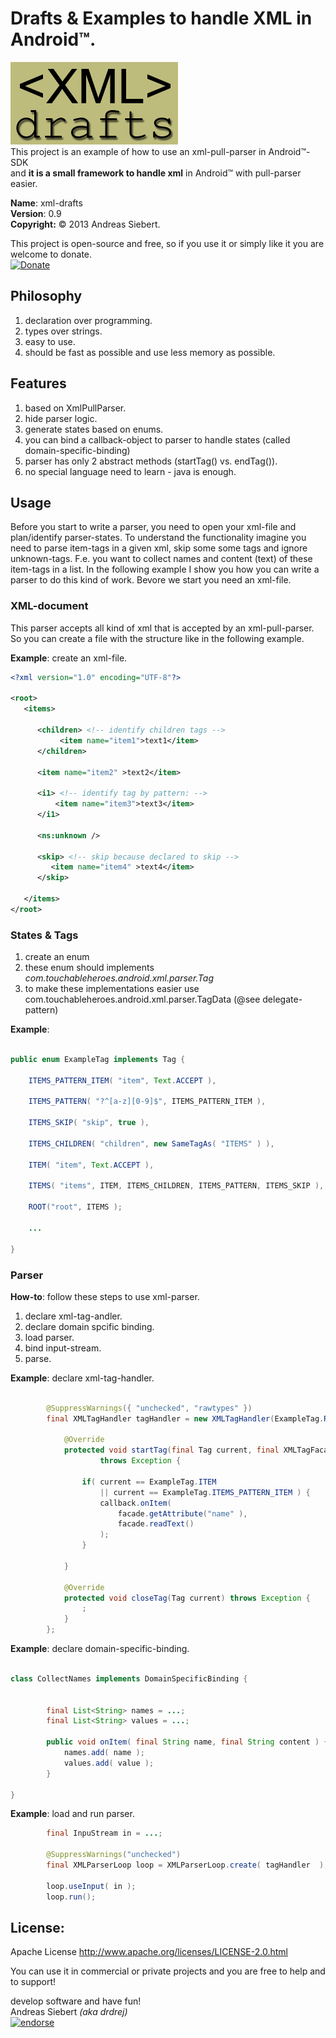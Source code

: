 Drafts & Examples to handle XML in Android™.
===========================================

![xml-drafts-logo](https://github.com/drdrej/android-xml-drafts/blob/master/xml-drafts-logo.png?raw=true "xml-drafts")   
This project is an example of how to use an xml-pull-parser in Android™-SDK   
and **it is a small framework to handle xml** in Android™ with pull-parser easier.   

**Name**: xml-drafts   
**Version**: 0.9   
**Copyright:** © 2013 Andreas Siebert.   


This project is open-source and free, so if you use it or simply like it you are welcome to donate.   
[![Donate](https://www.paypalobjects.com/en_US/i/btn/btn_donateCC_LG.gif)](https://www.paypal.com/cgi-bin/webscr?cmd=_s-xclick&hosted_button_id=D7GL3MAY2KYLG)


## Philosophy 
1. declaration over programming. 
2. types over strings.
3. easy to use.
4. should be fast as possible and use less memory as possible.



## Features
1. based on XmlPullParser.
2. hide parser logic.
3. generate states based on enums.
4. you can bind a callback-object to parser to handle states (called domain-specific-binding)
5. parser has only 2 abstract methods (startTag() vs. endTag()).
6. no special language need to learn - java is enough.


## Usage

Before you start to write a parser, you need to open your xml-file and 
plan/identify parser-states. To understand the functionality imagine you need to parse
item-tags in a given xml, skip some some tags and ignore unknown-tags. F.e. you want 
to collect names and content (text) of these item-tags in a list. In the following 
example I show you how you can write a parser to do this kind of work. Bevore we start 
you need an xml-file. 


### XML-document

This parser accepts all kind of xml that is accepted by an xml-pull-parser.
So you can create a file with the structure like in the following example.

**Example**: create an xml-file.

```xml
<?xml version="1.0" encoding="UTF-8"?>

<root>
   <items>
      
	  <children> <!-- identify children tags -->
	       <item name="item1">text1</item>
	  </children>
	  
	  <item name="item2" >text2</item>

	  <i1> <!-- identify tag by pattern: -->
	      <item name="item3">text3</item>
	  </i1>
	  	  
      <ns:unknown />
	  
      <skip> <!-- skip because declared to skip -->
         <item name="item4" >text4</item>
      </skip>
            
   </items>
</root>

```


### States & Tags

1. create an enum
2. these enum should implements *com.touchableheroes.android.xml.parser.Tag*
3. to make these implementations easier use com.touchableheroes.android.xml.parser.TagData (@see delegate-pattern)

**Example**:

```java

public enum ExampleTag implements Tag {
	
	ITEMS_PATTERN_ITEM( "item", Text.ACCEPT ),
	
	ITEMS_PATTERN( "?^[a-z][0-9]$", ITEMS_PATTERN_ITEM ),
	
	ITEMS_SKIP( "skip", true ),

	ITEMS_CHILDREN( "children", new SameTagAs( "ITEMS" ) ),
	
	ITEM( "item", Text.ACCEPT ),
	
	ITEMS( "items", ITEM, ITEMS_CHILDREN, ITEMS_PATTERN, ITEMS_SKIP ),
	
	ROOT("root", ITEMS );

    ...
    
}

```





### Parser

**How-to**: follow these steps to use xml-parser.

1. declare xml-tag-andler.
2. declare domain spcific binding.
3. load parser.
4. bind input-stream.
5. parse. 


**Example**: declare xml-tag-handler.

```java

		@SuppressWarnings({ "unchecked", "rawtypes" })
		final XMLTagHandler tagHandler = new XMLTagHandler(ExampleTag.ROOT, callback) {
			
			@Override
			protected void startTag(final Tag current, final XMLTagFacade facade)
					throws Exception {
				
				if( current == ExampleTag.ITEM 
				    || current == ExampleTag.ITEMS_PATTERN_ITEM ) {
					callback.onItem( 
					    facade.getAttribute("name" ),
					    facade.readText()
					);
				}

			}

			@Override
			protected void closeTag(Tag current) throws Exception {
				;
			}
		};
```

**Example**: declare domain-specific-binding.

```java

class CollectNames implements DomainSpecificBinding {


		final List<String> names = ...;
		final List<String> values = ...;

		public void onItem( final String name, final String content ) {
			names.add( name );
			values.add( value );
		}
		
}


```


**Example**: load and run parser.

```java
        final InpuStream in = ...;

		@SuppressWarnings("unchecked")
		final XMLParserLoop loop = XMLParserLoop.create( tagHandler  );
		
		loop.useInput( in );
		loop.run();

```



## License: 
Apache License
http://www.apache.org/licenses/LICENSE-2.0.html

You can use it in commercial or private projects and you are free to help and to support!

develop software and have fun!   
   Andreas Siebert *(aka drdrej)*   
   [![endorse](https://api.coderwall.com/drdrej/endorsecount.png)](https://coderwall.com/drdrej)


